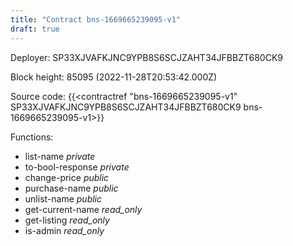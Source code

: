 ```yaml
---
title: "Contract bns-1669665239095-v1"
draft: true
---
```

Deployer: SP33XJVAFKJNC9YPB8S6SCJZAHT34JFBBZT680CK9


 



Block height: 85095 (2022-11-28T20:53:42.000Z)

Source code: {{<contractref "bns-1669665239095-v1" SP33XJVAFKJNC9YPB8S6SCJZAHT34JFBBZT680CK9 bns-1669665239095-v1>}}

Functions:

* list-name _private_
* to-bool-response _private_
* change-price _public_
* purchase-name _public_
* unlist-name _public_
* get-current-name _read_only_
* get-listing _read_only_
* is-admin _read_only_

